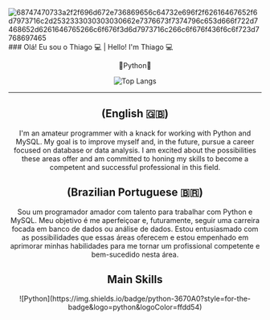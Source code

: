 ![68747470733a2f2f696d672e736869656c64732e696f2f62616467652f6d7973716c2d2532333030303030662e7376673f7374796c653d666f722d7468652d6261646765266c6f676f3d6d7973716c266c6f676f436f6c6f723d7768697465](https://github.com/caesarThiago/caesarThiago/assets/141601376/a46220b0-abba-4558-9811-7cc3ff1589d4)### Olá! Eu sou o Thiago 💻 | Hello! I'm Thiago 💻

<center>
  
🐍Python🐍

![Top Langs](https://github-readme-stats.vercel.app/api/top-langs/?username=caesarThiago&theme=tokyonight)

<hr/>



<h2>(English 🇬🇧)</h2>

I'm an amateur programmer with a knack for working with Python and MySQL. My goal is to improve myself and, in the future, pursue a career focused on database or data analysis. I am excited about the possibilities these areas offer and am committed to honing my skills to become a competent and successful professional in this field.

<h2>(Brazilian Portuguese 🇧🇷)</h2>

Sou um programador amador com talento para trabalhar com Python e MySQL. Meu objetivo é me aperfeiçoar e, futuramente, seguir uma carreira focada em banco de dados ou análise de dados. Estou entusiasmado com as possibilidades que essas áreas oferecem e estou empenhado em aprimorar minhas habilidades para me tornar um profissional competente e bem-sucedido nesta área.

<h2>Main Skills</h2>
![Python](https://img.shields.io/badge/python-3670A0?style=for-the-badge&logo=python&logoColor=ffdd54)
</center>


